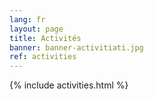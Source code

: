 ```yaml
---
lang: fr
layout: page
title: Activités
banner: banner-activitiati.jpg
ref: activities
---
```


{% include activities.html %}
